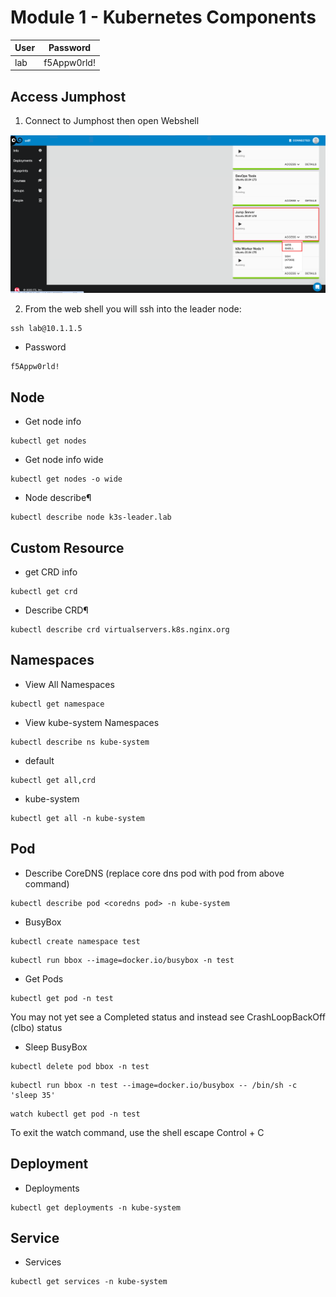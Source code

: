 
# Module 1 - Kubernetes Components
|User|Password|
|---|---|
|lab|f5Appw0rld!|

## Access Jumphost

1. Connect to Jumphost then open Webshell
<img width="1000" alt="VSwithPolicy" src="https://github.com/bsamodro/ContainerAndKubernetes/blob/25149847079af251784e5fe6808f3ef1e043335c/images/jumphost_webshell2.png">

2. From the web shell you will ssh into the leader node:
```
ssh lab@10.1.1.5
```

- Password
```
f5Appw0rld!
```

## Node

- Get node info
```
kubectl get nodes
```
- Get node info wide
```
kubectl get nodes -o wide
```
- Node describe¶
```
kubectl describe node k3s-leader.lab
```

## Custom Resource

- get CRD info
```
kubectl get crd
```

- Describe CRD¶
```
kubectl describe crd virtualservers.k8s.nginx.org
```

## Namespaces

- View All Namespaces
```
kubectl get namespace
```

- View kube-system Namespaces
```
kubectl describe ns kube-system
```

- default
```
kubectl get all,crd
```
- kube-system
```
kubectl get all -n kube-system
```

## Pod
- Describe CoreDNS (replace core dns pod with pod from above command)
```
kubectl describe pod <coredns pod> -n kube-system
```
- BusyBox
```
kubectl create namespace test
```
```
kubectl run bbox --image=docker.io/busybox -n test
```
- Get Pods
```
kubectl get pod -n test
```
You may not yet see a Completed status and instead see CrashLoopBackOff (clbo) status

- Sleep BusyBox
```
kubectl delete pod bbox -n test
```
```
kubectl run bbox -n test --image=docker.io/busybox -- /bin/sh -c 'sleep 35'
```
```
watch kubectl get pod -n test
```
To exit the watch command, use the shell escape Control + C


## Deployment

- Deployments
```
kubectl get deployments -n kube-system
```

## Service

- Services
```
kubectl get services -n kube-system
```




